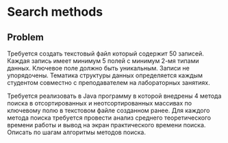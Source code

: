 # Search methods
## Problem
Требуется создать текстовый файл который содержит 50 записей.
Каждая запись имеет минимум 5 полей с минимум 2-мя типами данных.
Ключевое поле должно быть уникальным. Записи не упорядочены.
Тематика структуры данных определяется каждым студентом совместно с преподавателем на лабораторных занятиях.

Требуется реализовать в Java программу в которой внедрены 4 метода поиска
в отсортированных и неотсортированных массивах по ключевому полю в текстовом файле
созданном ранее. Для каждого метода поиска требуется провести анализ среднего теоретического
времени работы и вывод на экран практического времени поиска. Описать по шагам алгоритмы методов поиска.